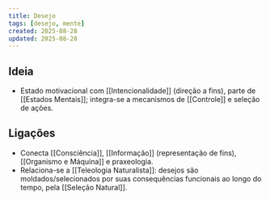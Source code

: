 ```yaml
---
title: Desejo
tags: [desejo, mente]
created: 2025-08-28
updated: 2025-08-28
---
```


## Ideia
- Estado motivacional com [[Intencionalidade]] (direção a fins), parte de [[Estados Mentais]]; integra-se a mecanismos de [[Controle]] e seleção de ações.

## Ligações
- Conecta [[Consciência]], [[Informação]] (representação de fins), [[Organismo e Máquina]] e praxeologia.
- Relaciona-se a [[Teleologia Naturalista]]: desejos são moldados/selecionados por suas consequências funcionais ao longo do tempo, pela [[Seleção Natural]].
